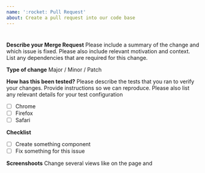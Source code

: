 ```yaml
---
name: ':rocket: Pull Request'
about: Create a pull request into our code base
---
```


# <Feature Title>

**Describe your Merge Request**
Please include a summary of the change and which issue is fixed. Please also include relevant motivation and context. List any dependencies that are required for this change.

**Type of change**
Major / Minor / Patch

**How has this been tested?**
Please describe the tests that you ran to verify your changes. Provide instructions so we can reproduce. Please also list any relevant details for your test configuration

- [ ] Chrome
- [ ] Firefox
- [ ] Safari

**Checklist**
- [ ] Create something component
- [ ] Fix something for this issue 

**Screenshoots**
Change several views like on the page <Home> and <List Meetup>